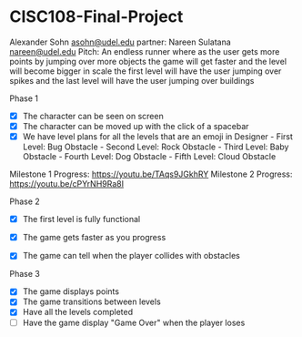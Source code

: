 # CISC108-Final-Project
Alexander Sohn
asohn@udel.edu
partner: Nareen Sulatana
<nareen@udel.edu>
Pitch:
An endless runner where as the user gets more points by jumping over more objects
the game will get faster and the level will become bigger in scale
the first level will have the user jumping over spikes and the last level will have the user jumping over buildings

Phase 1
- [x] The character can be seen on screen
- [x] The character can be moved up with the click of a spacebar
- [x] We have level plans for all the levels that are an emoji in Designer
      - First Level: Bug Obstacle
      - Second Level: Rock Obstacle
      - Third Level: Baby Obstacle
      - Fourth Level: Dog Obstacle
      - Fifth Level: Cloud Obstacle

Milestone 1 Progress: https://youtu.be/TAqs9JGkhRY
Milestone 2 Progress: https://youtu.be/cPYrNH9Ra8I

Phase 2
- [x] The first level is fully functional
- [x] The game gets faster as you progress
- [x] The game can tell when the player collides with obstacles



Phase 3
- [x] The game displays points
- [x] The game transitions between levels
- [x] Have all the levels completed
- [ ] Have the game display "Game Over" when the player loses
